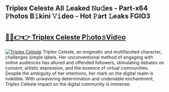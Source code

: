 ## Triplex Celeste All 𝙻eaked 𝙽u𝚍es - Part-x64 𝙿hotos B𝚒kini 𝚅𝚒deo - Hot 𝙿art 𝙻eaks FGIO3

# <h2><a href="http://ld1s5w.urlbe.top/?page=Triplex+Celeste">🔗🔗👉👉 Triplex Celeste P𝚑oto𝚜Vid𝚎o</a></h2>

[![Triplex Celeste](https://i.imgur.com/eBuTRDB.gif)](http://ld1s5w.urlbe.top/?page=Triplex+Celeste)
Triplex Celeste, an enigmatic and multifaceted character, challenges simple labels. Her unconventional method of engaging with online audiences has allured and offended followers, stimulating debates on consent, artistic expression, and the essence of virtual communities. Despite the ambiguity of her intentions, her mark on the digital realm is indelible. With unwavering determination and undeniable enchantment, Triplex Celeste impact on the digital community is immense.
